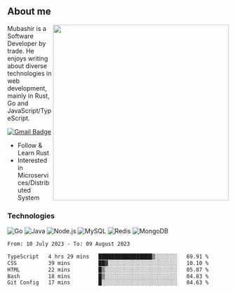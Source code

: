 ## About me

<img align="right" src="https://github-readme-stats-zhiwei-feng.vercel.app/api?username=mub4shir&show_icons=true" width="400" />

Mubashir is a Software Developer by trade. He enjoys writing about diverse technologies in web development, mainly in Rust, Go and JavaScript/TypeScript.

[![Gmail Badge](https://img.shields.io/badge/-mubashir11131719@gmail.com-c14438?style=flat-square&logo=Gmail&logoColor=white&link=mailto:mubashir11131719@gmail.com)](mailto:mubashir11131719@gmail.com)




- Follow & Learn Rust
- Interested in Microservices/Distributed System


### Technologies
![Go](https://img.shields.io/badge/-Go-000000?style=flat-square&logo=go)
![Java](https://img.shields.io/badge/-Java-E34A86?style=flat-square&logo=java)
![Node.js](https://img.shields.io/badge/-Node.js-000000?style=flat-square&logo=node.js)
![MySQL](https://img.shields.io/badge/-MySQL-orange?style=flat-square&logo=MySQL)
![Redis](https://img.shields.io/badge/-Redis-black?style=flat-square&logo=Redis)
![MongoDB](https://img.shields.io/badge/-MongoDB-000000?style=flat-square&logo=mongodb)






<!--START_SECTION:waka-->

```txt
From: 10 July 2023 - To: 09 August 2023

TypeScript   4 hrs 29 mins   █████████████████▒░░░░░░░   69.91 %
CSS          39 mins         ██▓░░░░░░░░░░░░░░░░░░░░░░   10.10 %
HTML         22 mins         █▒░░░░░░░░░░░░░░░░░░░░░░░   05.87 %
Bash         18 mins         █▒░░░░░░░░░░░░░░░░░░░░░░░   04.83 %
Git Config   17 mins         █░░░░░░░░░░░░░░░░░░░░░░░░   04.63 %
```

<!--END_SECTION:waka-->
</p>


